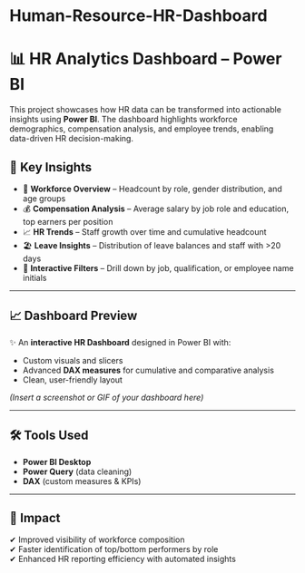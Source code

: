 # Human-Resource-HR-Dashboard

# 📊 HR Analytics Dashboard – Power BI  

This project showcases how HR data can be transformed into actionable insights using **Power BI**. The dashboard highlights workforce demographics, compensation analysis, and employee trends, enabling data-driven HR decision-making.  


## 🔑 Key Insights  

- 👥 **Workforce Overview** – Headcount by role, gender distribution, and age groups  
- 💰 **Compensation Analysis** – Average salary by job role and education, top earners per position  
- 📈 **HR Trends** – Staff growth over time and cumulative headcount  
- 🏖️ **Leave Insights** – Distribution of leave balances and staff with >20 days  
- 🎯 **Interactive Filters** – Drill down by job, qualification, or employee name initials  

---

## 📈 Dashboard Preview  

✨ An **interactive HR Dashboard** designed in Power BI with:  
- Custom visuals and slicers  
- Advanced **DAX measures** for cumulative and comparative analysis  
- Clean, user-friendly layout  

*(Insert a screenshot or GIF of your dashboard here)*  

---

## 🛠️ Tools Used  

- **Power BI Desktop**  
- **Power Query** (data cleaning)  
- **DAX** (custom measures & KPIs)  

---

## 🌟 Impact  

✔ Improved visibility of workforce composition  
✔ Faster identification of top/bottom performers by role  
✔ Enhanced HR reporting efficiency with automated insights  

